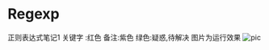 # Regexp
正则表达式笔记1
关键字 :红色 备注:紫色 绿色:疑惑,待解决
图片为运行效果
![pic](https://github.com/buffge/Regexp/blob/regexp/public/images/pic_buffge_2017-02-19-18_30_33.jpg "脚本运行效果")
